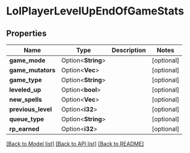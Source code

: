 # LolPlayerLevelUpEndOfGameStats

## Properties

Name | Type | Description | Notes
------------ | ------------- | ------------- | -------------
**game_mode** | Option<**String**> |  | [optional]
**game_mutators** | Option<**Vec<String>**> |  | [optional]
**game_type** | Option<**String**> |  | [optional]
**leveled_up** | Option<**bool**> |  | [optional]
**new_spells** | Option<**Vec<i32>**> |  | [optional]
**previous_level** | Option<**i32**> |  | [optional]
**queue_type** | Option<**String**> |  | [optional]
**rp_earned** | Option<**i32**> |  | [optional]

[[Back to Model list]](../README.md#documentation-for-models) [[Back to API list]](../README.md#documentation-for-api-endpoints) [[Back to README]](../README.md)


